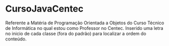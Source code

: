 # CursoJavaCentec
Referente a Matéria de Programação Orientada a Objetos do Curso Técnico de Informática no qual estou como Professor no Centec.
Inserido uma letra no inicio de cada classe (fora do padrão) para localizar a ordem do conteúdo.
